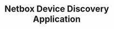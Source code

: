---
title: Netbox Device Discovery Application
excerpt: ''
deprecated: false
hidden: true
metadata:
  title: ''
  description: ''
  robots: noindex
next:
  description: ''
---